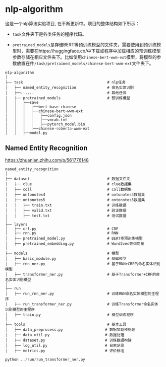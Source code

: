 # nlp-algorithm

这是一个nlp算法实验项目, 在不断更新中。项目的整体结构如下所示：

- `task`文件夹下是各类任务的程序代码。

- `pretrained_models`是存储BERT等预训练模型的文件夹，需要使用到预训练模型时，需要在https://huggingface.co/中下载或程序中加载相应的预训练模型参数存储在相应文件夹下。比如使用`chinese-bert-wwm-ext`模型，将模型的参数放置在件`/task/pretrained_models/chinese-bert-wwm-ext`文件夹下。

```
nlp-algorithm
│
├── task                                      # nlp任务
│   ├── named_entity_recognition              # 命名实体识别
│   ├──......                                 # 其他任务                                  
│   ├── pretrained_models                     # 预训练模型
│   │   ├──save
│   │   │   ├──bert-base-chinese
│   │   │   ├──chinese-bert-wwm-ext
|   │   │   │   ├──config.json
|   │   │   │   ├──vocab.txt
|   │   │   │   ├──pytorch_model.bin
│   │   │   ├──chinese-roberta-wwm-ext
│   │   ├──model.py   
```



## Named Entity Recognition

https://zhuanlan.zhihu.com/p/561776148
```
named_entity_recognition
│
├── dataset                                   # 数据文件夹
│   ├── clue                                  # clue数据集
│   ├── coll                                  # coll数据集
│   ├── ontonotes4                            # ontonotes4数据集 
│   ├── ontonotes5                            # ontonotes5数据集
│   │   ├── train.txt                         # 训练数据
│   │   ├── valid.txt                         # 验证数据
│   │   ├── test.txt                          # 测试数据
│  
├── layers
│   ├── crf.py                                # CRF
│   ├── rnn.py                                # RNN
│   ├── pretrained_model.py                   # BERT等预训练模型
│   ├── pretrained_embedding.py               # Word2vec等词向量
│
├── models                                    # 模型
│   ├── basic_module.py                       # 基础模型           
│   ├── rnn_ner.py                            # 基于RNN+CRF的命名实体识别模型
│   ├── transformer_ner.py                    # 基于Transformer+CRF的命名实体识别模型                                     
│
├── run
│   ├── run_rnn_ner.py                        # 训练RNN命名实体模型的主程序                  
│   ├── run_transformer_ner.py                # 训练Transformer命名实体识别模型的主程序
│   ├── train.py                              # 模型训练程序     
│ 
├── tools                                     # 基本工具
│   ├── data_preprocess.py                   # 数据加载预处理
│   ├── data_util.py                         # 数据处理
│   ├── dataset.py                           # 训练数据构建
│   ├── log_util.py                          # 日志记录
│   ├── metrics.py                           # 评价标准
```

```python
python ../run/run_transformer_ner.py
```